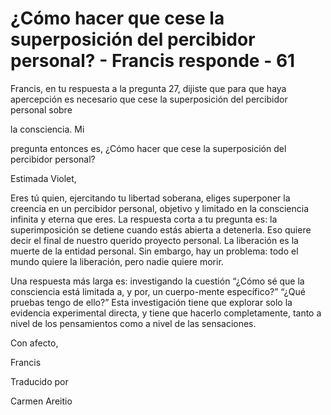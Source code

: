 # ¿Cómo hacer que cese la superposición del percibidor personal? - Francis responde - 61

Francis, en tu respuesta a la pregunta 27, dijiste que para que haya apercepci&oacute;n es necesario que cese la superposici&oacute;n del percibidor personal sobre 

la consciencia. Mi

 pregunta entonces es, &iquest;C&oacute;mo hacer que cese la superposici&oacute;n del percibidor personal?

Estimada Violet,

Eres t&uacute; quien, ejercitando tu libertad soberana, eliges superponer la creencia en un percibidor personal, objetivo y limitado en la consciencia infinita y eterna que eres. La respuesta corta a tu pregunta es: la superimposici&oacute;n se detiene cuando est&aacute;s abierta a detenerla. Eso quiere decir el final de nuestro querido proyecto personal. La liberaci&oacute;n es la muerte de la entidad personal. Sin embargo, hay un problema: todo el mundo quiere la liberaci&oacute;n, pero nadie quiere morir. 

Una respuesta m&aacute;s larga es: investigando la cuesti&oacute;n &ldquo;&iquest;C&oacute;mo s&eacute; que la consciencia est&aacute; limitada a, y por, un cuerpo-mente espec&iacute;fico?&rdquo; &ldquo;&iquest;Qu&eacute; pruebas tengo de ello?&rdquo; Esta investigaci&oacute;n tiene que explorar solo la evidencia experimental directa, y tiene que hacerlo completamente, tanto a nivel de los pensamientos como a nivel de las sensaciones.

Con afecto,

Francis

Traducido por 

Carmen Areitio

